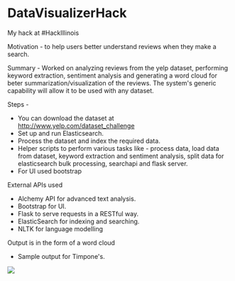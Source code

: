 # DataVisualizerHack

My hack at #HackIllinois

Motivation - to help users better understand reviews when they make a search.

Summary - Worked on analyzing reviews from the yelp dataset, performing keyword extraction, sentiment analysis and generating a word cloud for beter summarization/visualization of the reviews. The system's generic capability will allow it to be used with any dataset.

Steps -
- You can download the dataset at http://www.yelp.com/dataset_challenge
- Set up and run Elasticsearch.
- Process the dataset and index the required data.
- Helper scripts to perform various tasks like - process data, load data from dataset, keyword extraction and sentiment analysis, split data for elasticsearch bulk processing, searchapi and flask server.
- For UI used bootstrap

External APIs used
- Alchemy API for advanced text analysis.
- Bootstrap for UI.
- Flask to serve requests in a RESTful way.
- ElasticSearch for indexing and searching. 
- NLTK for language modelling

Output is in the form of a word cloud

- Sample output for Timpone's.

![](https://raw.githubusercontent.com/moontails/DataVisualizerHack/master/images/cloud_large.jpg)
